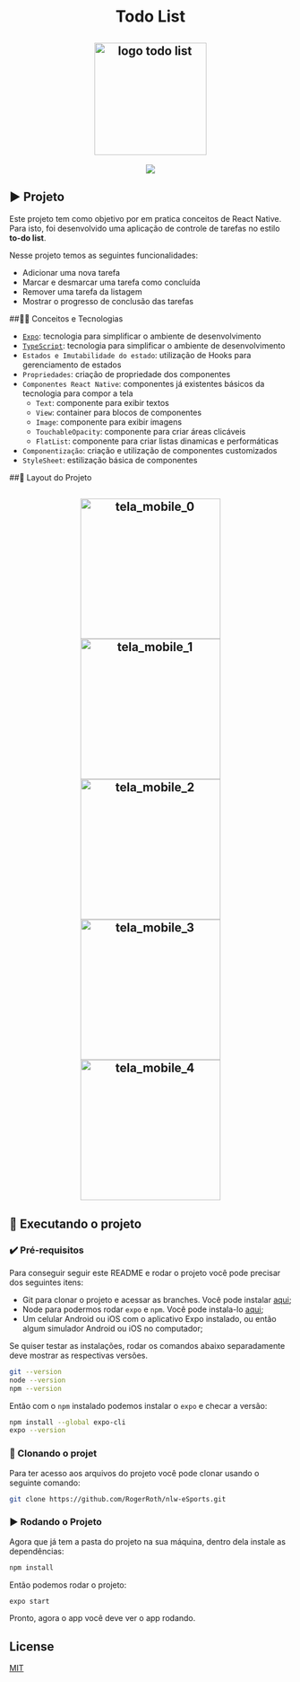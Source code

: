 <h1 align="center"> Todo List </h1>

<h2 align="center">
    <img alt="logo todo list" title="#todo" src="/src/assets/logo.svg" width="200px" />
</h2>

<p align="center">
  <img src="https://img.shields.io/github/license/rogerroth/to-do-list"/>
</p>

## ▶️ Projeto
Este projeto tem como objetivo por em pratica conceitos de React Native. Para isto, foi desenvolvido uma aplicação de controle de tarefas no estilo **to-do list**.

Nesse projeto temos as seguintes funcionalidades:
- Adicionar uma nova tarefa
- Marcar e desmarcar uma tarefa como concluída
- Remover uma tarefa da listagem
- Mostrar o progresso de conclusão das tarefas

##🧑‍💻 Conceitos e Tecnologias

- [`Expo`](https://expo.dev/): tecnologia para simplificar o ambiente de desenvolvimento
- [`TypeScript`](https://www.typescriptlang.org/): tecnologia para simplificar o ambiente de desenvolvimento
- `Estados e Imutabilidade do estado`: utilização de Hooks para gerenciamento de estados 
- `Propriedades`: criação de propriedade dos componentes
- `Componentes React Native`: componentes já existentes básicos da tecnologia para compor a tela
  - `Text`: componente para exibir textos
  - `View`: container para blocos de componentes
  - `Image`: componente para exibir imagens
  - `TouchableOpacity`: componente para criar áreas clicáveis
  - `FlatList`: componente para criar listas dinamicas e performáticas
- `Componentização`: criação e utilização de componentes customizados
- `StyleSheet`: estilização básica de componentes

##📱 Layout do Projeto
<h2 align="center">
    <img alt="tela_mobile_0" title="#mobile_0" src="/images/mobile_0.png" width="250px" />
    <img alt="tela_mobile_1" title="#mobile_1" src="/images/mobile_1.png" width="250px" />
    <img alt="tela_mobile_2" title="#mobile_2" src="/images/mobile_2.png" width="250px" />
    <img alt="tela_mobile_3" title="#mobile_3" src="/images/mobile_3.png" width="250px" />
    <img alt="tela_mobile_4" title="#mobile_4" src="/images/mobile_4.png" width="250px" />
</h2>

## 📲 Executando o projeto

### ✔️ Pré-requisitos

Para conseguir seguir este README e rodar o projeto você pode precisar dos seguintes itens:
- Git para clonar o projeto e acessar as branches. Você pode instalar [aqui](https://git-scm.com/downloads);
- Node para podermos rodar `expo` e `npm`. Você pode instala-lo [aqui](https://nodejs.org/en/);
- Um celular Android ou iOS com o aplicativo Expo instalado, ou então algum simulador Android ou iOS no computador;

Se quiser testar as instalações, rodar os comandos abaixo separadamente deve mostrar as respectivas versões.

```bash
git --version
node --version
npm --version
```

Então com o `npm` instalado podemos instalar o `expo` e checar a versão:
```bash
npm install --global expo-cli
expo --version
```

### 🐙 Clonando o projet
Para ter acesso aos arquivos do projeto você pode clonar usando o seguinte comando:
```bash
git clone https://github.com/RogerRoth/nlw-eSports.git
```

### ▶️ Rodando o Projeto

Agora que já tem a pasta do projeto na sua máquina, dentro dela instale as dependências:
```bash
npm install
```

Então podemos rodar o projeto:
```bash
expo start
```
Pronto, agora o app você deve ver o app rodando.

## License

[MIT](LICENSE.md)